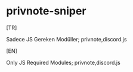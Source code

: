 # privnote-sniper
[TR]

Sadece JS
Gereken Modüller; privnote,discord.js

[EN]

Only JS
Required Modules; privnote,discord.js
